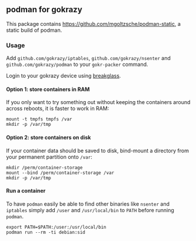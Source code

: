 ## podman for gokrazy

This package contains https://github.com/mgoltzsche/podman-static, a static
build of podman.

### Usage

Add `github.com/gokrazy/iptables`, `github.com/gokrazy/nsenter` and
`github.com/gokrazy/podman` to your `gokr-packer` command.

Login to your gokrazy device using
[breakglass](https://github.com/gokrazy/breakglass).

#### Option 1: store containers in RAM

If you only want to try something out without keeping the containers around
across reboots, it is faster to work in RAM:

```
mount -t tmpfs tmpfs /var
mkdir -p /var/tmp
```

#### Option 2: store containers on disk

If your container data should be saved to disk, bind-mount a directory from your
permanent partition onto `/var`:

```
mkdir /perm/container-storage
mount --bind /perm/container-storage /var
mkdir -p /var/tmp
```

#### Run a container

To have `podman` easily be able to find other binaries like `nsenter` and `iptables` simply add `/user` and `/usr/local/bin` to `PATH` before running `podman`.

```
export PATH=$PATH:/user:/usr/local/bin
podman run --rm -ti debian:sid
```
